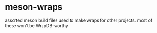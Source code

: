 # meson-wraps

assorted meson build files used to make wraps for other projects. most of these won't be WrapDB-worthy
